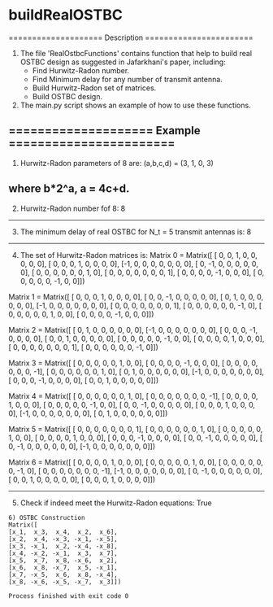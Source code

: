 # buildRealOSTBC

==================== Description =======================
1. The file 'RealOstbcFunctions' contains function that help to build real OSTBC design as suggested in Jafarkhani's paper,
   including:
   - Find Hurwitz-Radon number.
   - Find Minimum delay for any number of transmit antenna.
   - Build Hurwitz-Radon set of matrices.
   - Build OSTBC design.
2. The main.py script shows an example of how to use these functions.
   
==================== Example =======================   
-----------------------------------------------------------------
1) Hurwitz-Radon parameters of 8 are:
(a,b,c,d) = (3, 1, 0, 3)

where  b*2^a,  a = 4c+d. 
-----------------------------------------------------------------
2) Hurwitz-Radon number fof 8:
8


-----------------------------------------------------------------
3) The minimum delay of real OSTBC for N_t = 5 transmit antennas is:
8


-----------------------------------------------------------------
4) The set of Hurwitz-Radon matrices is:
Matrix 0 =
Matrix([
[ 0,  0, 1, 0,  0,  0, 0, 0],
[ 0,  0, 0, 1,  0,  0, 0, 0],
[-1,  0, 0, 0,  0,  0, 0, 0],
[ 0, -1, 0, 0,  0,  0, 0, 0],
[ 0,  0, 0, 0,  0,  0, 1, 0],
[ 0,  0, 0, 0,  0,  0, 0, 1],
[ 0,  0, 0, 0, -1,  0, 0, 0],
[ 0,  0, 0, 0,  0, -1, 0, 0]])


Matrix 1 =
Matrix([
[ 0, 0,  0, 1,  0, 0,  0, 0],
[ 0, 0, -1, 0,  0, 0,  0, 0],
[ 0, 1,  0, 0,  0, 0,  0, 0],
[-1, 0,  0, 0,  0, 0,  0, 0],
[ 0, 0,  0, 0,  0, 0,  0, 1],
[ 0, 0,  0, 0,  0, 0, -1, 0],
[ 0, 0,  0, 0,  0, 1,  0, 0],
[ 0, 0,  0, 0, -1, 0,  0, 0]])


Matrix 2 =
Matrix([
[ 0, 1, 0,  0, 0,  0,  0, 0],
[-1, 0, 0,  0, 0,  0,  0, 0],
[ 0, 0, 0, -1, 0,  0,  0, 0],
[ 0, 0, 1,  0, 0,  0,  0, 0],
[ 0, 0, 0,  0, 0, -1,  0, 0],
[ 0, 0, 0,  0, 1,  0,  0, 0],
[ 0, 0, 0,  0, 0,  0,  0, 1],
[ 0, 0, 0,  0, 0,  0, -1, 0]])


Matrix 3 =
Matrix([
[ 0, 0, 0,  0,  0, 1, 0,  0],
[ 0, 0, 0,  0, -1, 0, 0,  0],
[ 0, 0, 0,  0,  0, 0, 0, -1],
[ 0, 0, 0,  0,  0, 0, 1,  0],
[ 0, 1, 0,  0,  0, 0, 0,  0],
[-1, 0, 0,  0,  0, 0, 0,  0],
[ 0, 0, 0, -1,  0, 0, 0,  0],
[ 0, 0, 1,  0,  0, 0, 0,  0]])


Matrix 4 =
Matrix([
[ 0, 0,  0, 0, 0,  0, 1,  0],
[ 0, 0,  0, 0, 0,  0, 0, -1],
[ 0, 0,  0, 0, 1,  0, 0,  0],
[ 0, 0,  0, 0, 0, -1, 0,  0],
[ 0, 0, -1, 0, 0,  0, 0,  0],
[ 0, 0,  0, 1, 0,  0, 0,  0],
[-1, 0,  0, 0, 0,  0, 0,  0],
[ 0, 1,  0, 0, 0,  0, 0,  0]])


Matrix 5 =
Matrix([
[ 0,  0,  0,  0, 0, 0, 0, 1],
[ 0,  0,  0,  0, 0, 0, 1, 0],
[ 0,  0,  0,  0, 0, 1, 0, 0],
[ 0,  0,  0,  0, 1, 0, 0, 0],
[ 0,  0,  0, -1, 0, 0, 0, 0],
[ 0,  0, -1,  0, 0, 0, 0, 0],
[ 0, -1,  0,  0, 0, 0, 0, 0],
[-1,  0,  0,  0, 0, 0, 0, 0]])


Matrix 6 =
Matrix([
[ 0,  0, 0, 0, 1, 0,  0,  0],
[ 0,  0, 0, 0, 0, 1,  0,  0],
[ 0,  0, 0, 0, 0, 0, -1,  0],
[ 0,  0, 0, 0, 0, 0,  0, -1],
[-1,  0, 0, 0, 0, 0,  0,  0],
[ 0, -1, 0, 0, 0, 0,  0,  0],
[ 0,  0, 1, 0, 0, 0,  0,  0],
[ 0,  0, 0, 1, 0, 0,  0,  0]])


-----------------------------------------------------------------
5) Check if indeed meet the Hurwitz-Radon equations:
True
~~~~~~~~~~~~~~~~~~~~~~~~~~~~~~~~~~~~~~~~~~~~~~~~~~~~~~~~~~~~~~~~~
6) OSTBC Construction
Matrix([
[x_1,  x_3,  x_4,  x_2,  x_6],
[x_2,  x_4, -x_3, -x_1, -x_5],
[x_3, -x_1,  x_2, -x_4, -x_8],
[x_4, -x_2, -x_1,  x_3,  x_7],
[x_5,  x_7,  x_8, -x_6,  x_2],
[x_6,  x_8, -x_7,  x_5, -x_1],
[x_7, -x_5,  x_6,  x_8, -x_4],
[x_8, -x_6, -x_5, -x_7,  x_3]])

Process finished with exit code 0
